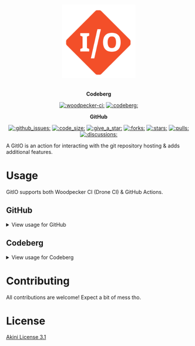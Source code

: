 <p align="center" style="white-space: pre-line;">
  <a href="https://gameplayer-8.codeberg.page/gitio" class="no-highlight">
    <img src="docs/gitio.png" width="200" alt=":gitio-splash:">
  </a>
</p>

<p align="center">
  <b>Codeberg</b>
</p>

<p align="center">
  <a href="https://ci.codeberg.org/repos/12564"><img alt=":woodpecker-ci:" src="https://ci.codeberg.org/api/badges/12564/status.svg" height="20" /></a>
  <a href="https://codeberg.org/GamePlayer-8/gitio"><img alt=":codeberg:" src="https://codeberg.org/Codeberg/GetItOnCodeberg/media/branch/main/get-it-on-neon-blue.png" height="20" /></a>
</p>
<p align="center">
  <b>GitHub</b>
</p>

<p align="center">
  <a href="issues"><img alt=":github_issues:" src="https://img.shields.io/github/issues/GamePlayer-8/gitio" height="20" /></a>
  <a href="discussions"><img alt=":code_size:" src="https://img.shields.io/github/languages/code-size/GamePlayer-8/gitio" height="20" /></a>
  <a href="https://github.com/GamePlayer-8/gitio"><img alt=":give_a_star:" src="https://img.shields.io/badge/Give_a-Star_⭐-green" height="20" /></a>
  <a href="https://github.com/GamePlayer-8/gitio"><img alt=":forks:" src="https://img.shields.io/github/forks/GamePlayer-8/gitio" height="20" /></a>
  <a href="https://github.com/GamePlayer-8/gitio"><img alt=":stars:" src="https://img.shields.io/github/stars/GamePlayer-8/gitio" height="20" /></a>
  <a href="pulls"><img alt=":pulls:" src="https://img.shields.io/github/issues-pr/GamePlayer-8/gitio" height="20" /></a>
  <a href="discussions"><img alt=":discussions:" src="https://img.shields.io/github/discussions/GamePlayer-8/gitio" height="20" /></a>
</p>

A GitIO is an action for interacting with the git repository hosting & adds additional features.

# Usage

GitIO supports both Woodpecker CI (Drone CI) & GitHub Actions.

## GitHub
<details>
<summary>View usage for GitHub</summary>
The usage is as follows:

```yaml
name: Your great workflow

on:
  push:
    branches:
      - master

jobs:
  build:
    runs-on: ubuntu-latest

    steps:
      - name: Checkout
        uses: gameplayer-8/gitio@v1
```

### Advanced options

Checkout with `git clone` advanced functionality:

```yaml
- name: Checkout
  uses: gameplayer-8/gitio@v1
  with:
    type: 'checkout'
    cmd: '--recursive -b gh-pages'
    wizard: 'true'
```

Full functionality of `git clone` is available under command `git clone --help` on your computer.
<br/>
Environment variables:

 - `GITHUB_NAME`
 - `GITHUB_TOKEN`
 - `GITHUB_OWNER`
 - `GITHUB_REPO`

Implement those variables by diabling Setup Wizard & setting them up manually in the environment.

<hr/>

Branch upload:

```yaml
- name: Upload branch to gh-pages
  uses: gameplayer-8/gitio@v1
  with:
    type: 'branch'
    cmd: 'GIT_WORKDIR:/home/github/pages GIT_EMAIL:user@gmail.com'
```

Full list of environment variables for `cmd`:

 - `GIT_BRANCH`
 - `GIT_USERNAME`
 - `GIT_TOKEN`
 - `GIT_EMAIL`
 - `GIT_HOST`
 - `GIT_WORKDIR`
 - `GIT_PROJECT_NAME`
 - `GIT_REPO`

<hr/>

Container publishment:

```yaml
- name: Upload branch to gh-pages
  uses: gameplayer-8/gitio@v1
  with:
    type: 'container'
    cmd: 'OUTPUT_IMAGE_NAME:alpine:latest GIT_WORKDIR:.'
```

Full list of environment variables for `cmd`:

 - `OUTPUT_IMAGE_NAME`
 - `GIT_WORKDIR`
 - `GIT_HOST`
 - `GIT_USERNAME`
 - `GIT_TOKEN`

<hr/>
</details>

## Codeberg

<details>
<summary>View usage for Codeberg</summary>

Since Woodpecker CI lacks in action functionality,
you would need to execute `curl https://gameplayer-8.codeberg.page/gitio/get.sh | sh`.
<br/>

Usage in the workflow:

```yaml
# .woodpecker.yml
when:
  branch: [main]

steps:
  main:
    image: codeberg.org/gameplayer-8/gitio
    commands:
      - curl https://gameplayer-8.codeberg.page/gitio/get.sh | sh
      - gitio branch GIT_BRANCH:pages
      - gitio container OUTPUT_IMAGE_NAME:$CI_REPO_NAME:$(basename "$CI_COMMIT_REF")
    secrets:
      - SYSTEM_TOKEN
      - SYSTEM_TOKEN_PASSWD
      - OCI_TOKEN
```

 - `SYSTEM_TOKEN` is an SSH private key for accessing I/O of the Codeberg repo.
 - `SYSTEM_TOKEN_PASSWD` is a standard token for git I/O (recommended).
 - `OCI_TOKEN` is for container publishment.

<br/>

Usage is pretty similar to the GitHub version (environment variable stays the same).

<br/>

Woodpecker has a lot of `CI_*` variables, what you can override more easily than on GitHub.

</details>

# Contributing

All contributions are welcome! Expect a bit of mess tho.

# License

[Akini License 3.1](LICENSE.txt)
